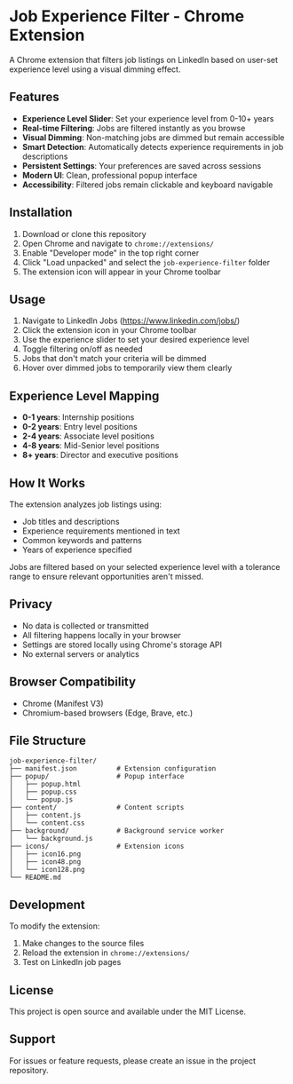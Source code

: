 # Job Experience Filter - Chrome Extension

A Chrome extension that filters job listings on LinkedIn based on user-set experience level using a visual dimming effect.

## Features

- **Experience Level Slider**: Set your experience level from 0-10+ years
- **Real-time Filtering**: Jobs are filtered instantly as you browse
- **Visual Dimming**: Non-matching jobs are dimmed but remain accessible
- **Smart Detection**: Automatically detects experience requirements in job descriptions
- **Persistent Settings**: Your preferences are saved across sessions
- **Modern UI**: Clean, professional popup interface
- **Accessibility**: Filtered jobs remain clickable and keyboard navigable

## Installation

1. Download or clone this repository
2. Open Chrome and navigate to `chrome://extensions/`
3. Enable "Developer mode" in the top right corner
4. Click "Load unpacked" and select the `job-experience-filter` folder
5. The extension icon will appear in your Chrome toolbar

## Usage

1. Navigate to LinkedIn Jobs (https://www.linkedin.com/jobs/)
2. Click the extension icon in your Chrome toolbar
3. Use the experience slider to set your desired experience level
4. Toggle filtering on/off as needed
5. Jobs that don't match your criteria will be dimmed
6. Hover over dimmed jobs to temporarily view them clearly

## Experience Level Mapping

- **0-1 years**: Internship positions
- **0-2 years**: Entry level positions
- **2-4 years**: Associate level positions
- **4-8 years**: Mid-Senior level positions
- **8+ years**: Director and executive positions

## How It Works

The extension analyzes job listings using:
- Job titles and descriptions
- Experience requirements mentioned in text
- Common keywords and patterns
- Years of experience specified

Jobs are filtered based on your selected experience level with a tolerance range to ensure relevant opportunities aren't missed.

## Privacy

- No data is collected or transmitted
- All filtering happens locally in your browser
- Settings are stored locally using Chrome's storage API
- No external servers or analytics

## Browser Compatibility

- Chrome (Manifest V3)
- Chromium-based browsers (Edge, Brave, etc.)

## File Structure

```
job-experience-filter/
├── manifest.json          # Extension configuration
├── popup/                 # Popup interface
│   ├── popup.html
│   ├── popup.css
│   └── popup.js
├── content/               # Content scripts
│   ├── content.js
│   └── content.css
├── background/            # Background service worker
│   └── background.js
├── icons/                 # Extension icons
│   ├── icon16.png
│   ├── icon48.png
│   └── icon128.png
└── README.md
```

## Development

To modify the extension:

1. Make changes to the source files
2. Reload the extension in `chrome://extensions/`
3. Test on LinkedIn job pages

## License

This project is open source and available under the MIT License.

## Support

For issues or feature requests, please create an issue in the project repository.

